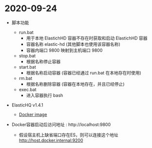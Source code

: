 # 2020-09-24

* 脚本功能

  * run.bat 
    *  用于本地 ElastichHD 容器不存在时获取和启动 ElastichHD 容器
    * 容器名称 elastic-hd (其他脚本也使用该容器名称)
    * 容器内端口 9800  映射到主机端口 9800 
  * stop.bat
    * 根据名称停止容器
  * start.bat
    * 根据名称启动容器 (容器已经通过 run.bat 在本地存在时使用)
  * rm.bat
    * 根据名称删除容器 (容器在本地存在，并且已经停止)
  * exec.bat
    * 进入容器执行 bash

* ElasticHQ v1.4.1
	* [Docker image](https://hub.docker.com/r/containerize/elastichd/)

* Docker容器启动后访问地址 : http://localhost:9800
	* 假设宿主机上缺省端口存在ES，则可以连接这个地址 http://host.docker.internal:9200
  

